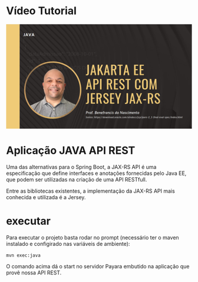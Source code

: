 # Vídeo Tutorial

<a href="[https://www.youtube.com/watch?v=34m9sxzYQys](https://www.youtube.com/watch?v=34m9sxzYQys)" target="_blank">
  <img src="./documentos/imagens/capa.png">
</a>



# Aplicação JAVA API REST

Uma das alternativas para o Spring Boot, a JAX-RS API é uma especificação que define interfaces e anotações fornecidas pelo Java EE, que podem ser utilizadas na criação de uma API RESTfull.

Entre as bibliotecas existentes, a  implementação da JAX-RS API mais conhecida e utilizada é a Jersey.

  
# executar
Para executar o projeto basta rodar no prompt (necessário ter o maven instalado e configirado nas variáveis de ambiente):

	mvn exec:java

O comando acima dá o start no servidor Payara embutido na aplicação que provê nossa API REST.


